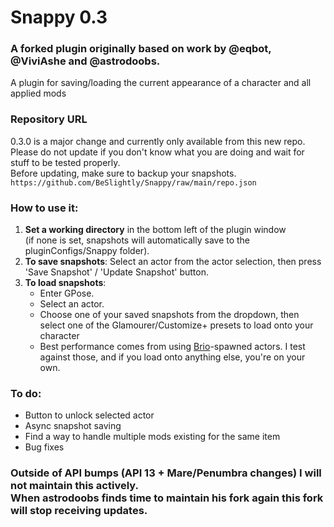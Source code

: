 # Snappy 0.3

### A forked plugin originally based on work by @eqbot, @ViviAshe and @astrodoobs.

A plugin for saving/loading the current appearance of a character and all applied mods

### Repository URL

0.3.0 is a major change and currently only available from this new repo. </br>
Please do not update if you don't know what you are doing and wait for stuff to be tested properly. </br>
Before updating, make sure to backup your snapshots. </br>
`https://github.com/BeSlightly/Snappy/raw/main/repo.json`

### How to use it:
1. **Set a working directory** in the bottom left of the plugin window </br>(if none is set, snapshots will automatically save to the pluginConfigs/Snappy folder).
2. **To save snapshots**: Select an actor from the actor selection, then press 'Save Snapshot' / 'Update Snapshot' button.
3. **To load snapshots**:
   - Enter GPose.
   - Select an actor.
   - Choose one of your saved snapshots from the dropdown,
   then select one of the Glamourer/Customize+ presets to load onto your character
   - Best performance comes from using [Brio](https://github.com/AsgardXIV/Brio)-spawned actors. I test against those, and if you load onto anything else, you're on your own.

### To do:
- Button to unlock selected actor
- Async snapshot saving
- Find a way to handle multiple mods existing for the same item
- Bug fixes

### Outside of API bumps (API 13 + Mare/Penumbra changes) I will not maintain this actively. </br>When astrodoobs finds time to maintain his fork again this fork will  stop receiving updates.